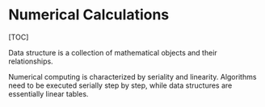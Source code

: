 # Numerical Calculations

[TOC]

Data structure is a collection of mathematical objects and their relationships.

Numerical computing is characterized by seriality and linearity. Algorithms need to be executed serially step by step, while data structures are essentially linear tables.